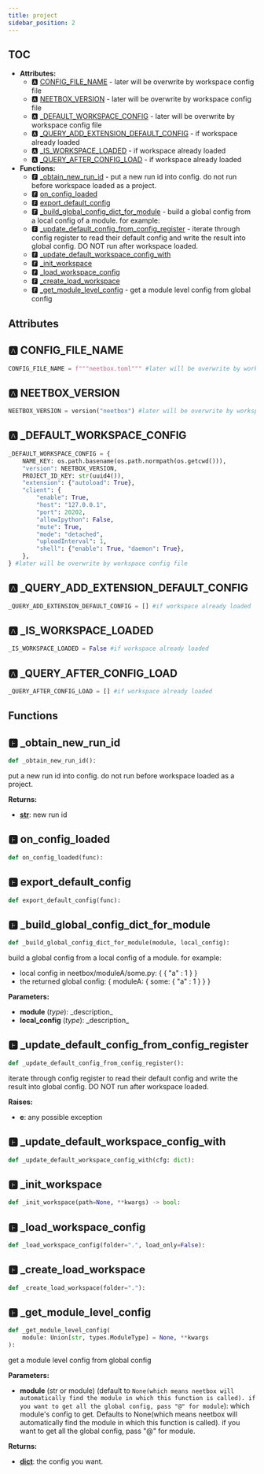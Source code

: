 ```yaml
---
title: project
sidebar_position: 2
---
```


## TOC

- **Attributes:**
  - 🅰 [CONFIG\_FILE\_NAME](#🅰-config_file_name) - later will be overwrite by workspace config file
  - 🅰 [NEETBOX\_VERSION](#🅰-neetbox_version) - later will be overwrite by workspace config file
  - 🅰 [\_DEFAULT\_WORKSPACE\_CONFIG](#🅰-_default_workspace_config) - later will be overwrite by workspace config file
  - 🅰 [\_QUERY\_ADD\_EXTENSION\_DEFAULT\_CONFIG](#🅰-_query_add_extension_default_config) - if workspace already loaded
  - 🅰 [\_IS\_WORKSPACE\_LOADED](#🅰-_is_workspace_loaded) - if workspace already loaded
  - 🅰 [\_QUERY\_AFTER\_CONFIG\_LOAD](#🅰-_query_after_config_load) - if workspace already loaded
- **Functions:**
  - 🅵 [\_obtain\_new\_run\_id](#🅵-_obtain_new_run_id) - put a new run id into config. do not run before workspace loaded as a project.
  - 🅵 [on\_config\_loaded](#🅵-on_config_loaded)
  - 🅵 [export\_default\_config](#🅵-export_default_config)
  - 🅵 [\_build\_global\_config\_dict\_for\_module](#🅵-_build_global_config_dict_for_module) - build a global config from a local config of a module. for example:
  - 🅵 [\_update\_default\_config\_from\_config\_register](#🅵-_update_default_config_from_config_register) - iterate through config register to read their default config and write the result into global config. DO NOT run after workspace loaded.
  - 🅵 [\_update\_default\_workspace\_config\_with](#🅵-_update_default_workspace_config_with)
  - 🅵 [\_init\_workspace](#🅵-_init_workspace)
  - 🅵 [\_load\_workspace\_config](#🅵-_load_workspace_config)
  - 🅵 [\_create\_load\_workspace](#🅵-_create_load_workspace)
  - 🅵 [\_get\_module\_level\_config](#🅵-_get_module_level_config) - get a module level config from global config

## Attributes

## 🅰 CONFIG\_FILE\_NAME

```python
CONFIG_FILE_NAME = f"""neetbox.toml""" #later will be overwrite by workspace config file
```

## 🅰 NEETBOX\_VERSION

```python
NEETBOX_VERSION = version("neetbox") #later will be overwrite by workspace config file
```

## 🅰 \_DEFAULT\_WORKSPACE\_CONFIG

```python
_DEFAULT_WORKSPACE_CONFIG = {
    NAME_KEY: os.path.basename(os.path.normpath(os.getcwd())),
    "version": NEETBOX_VERSION,
    PROJECT_ID_KEY: str(uuid4()),
    "extension": {"autoload": True},
    "client": {
        "enable": True,
        "host": "127.0.0.1",
        "port": 20202,
        "allowIpython": False,
        "mute": True,
        "mode": "detached",
        "uploadInterval": 1,
        "shell": {"enable": True, "daemon": True},
    },
} #later will be overwrite by workspace config file
```

## 🅰 \_QUERY\_ADD\_EXTENSION\_DEFAULT\_CONFIG

```python
_QUERY_ADD_EXTENSION_DEFAULT_CONFIG = [] #if workspace already loaded
```

## 🅰 \_IS\_WORKSPACE\_LOADED

```python
_IS_WORKSPACE_LOADED = False #if workspace already loaded
```

## 🅰 \_QUERY\_AFTER\_CONFIG\_LOAD

```python
_QUERY_AFTER_CONFIG_LOAD = [] #if workspace already loaded
```


## Functions

## 🅵 \_obtain\_new\_run\_id

```python
def _obtain_new_run_id():
```

put a new run id into config. do not run before workspace loaded as a project.

**Returns:**

- **[str](https://docs.python.org/3/library/stdtypes.html#text-sequence-type-str)**: new run id
## 🅵 on\_config\_loaded

```python
def on_config_loaded(func):
```
## 🅵 export\_default\_config

```python
def export_default_config(func):
```
## 🅵 \_build\_global\_config\_dict\_for\_module

```python
def _build_global_config_dict_for_module(module, local_config):
```

build a global config from a local config of a module. for example:

- local config in neetbox/moduleA/some.py: \{ \{ "a" : 1 \} \}
- the returned global config: \{
    moduleA: \{
        some: \{
            "a" : 1
        \}
    \}
\}

**Parameters:**

- **module** (_type_): \_description\_
- **local_config** (_type_): \_description\_
## 🅵 \_update\_default\_config\_from\_config\_register

```python
def _update_default_config_from_config_register():
```

iterate through config register to read their default config and write the result into global config. DO NOT run after workspace loaded.

**Raises:**

- **e**: any possible exception
## 🅵 \_update\_default\_workspace\_config\_with

```python
def _update_default_workspace_config_with(cfg: dict):
```
## 🅵 \_init\_workspace

```python
def _init_workspace(path=None, **kwargs) -> bool:
```
## 🅵 \_load\_workspace\_config

```python
def _load_workspace_config(folder=".", load_only=False):
```
## 🅵 \_create\_load\_workspace

```python
def _create_load_workspace(folder="."):
```
## 🅵 \_get\_module\_level\_config

```python
def _get_module_level_config(
    module: Union[str, types.ModuleType] = None, **kwargs
):
```

get a module level config from global config

**Parameters:**

- **module** (str or module) (default to `None(which means neetbox will automatically find the module in which this function is called). if you want to get all the global config, pass "@" for module`): which module's config to get. Defaults to None\(which means neetbox will automatically find the module in which this function is called\). if you want to get all the global config, pass "@" for module.

**Returns:**

- **[dict](https://docs.python.org/3/library/stdtypes.html#mapping-types-dict)**: the config you want.
